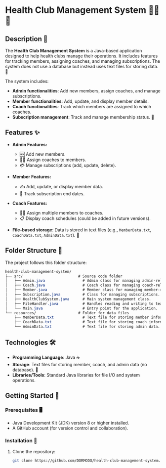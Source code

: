 # Health Club Management System 🏋️‍♀️💪

## Description 📝
The **Health Club Management System** is a Java-based application designed to help health clubs manage their operations. It includes features for tracking members, assigning coaches, and managing subscriptions. The system does not use a database but instead uses text files for storing data. 📂

The system includes:
- **Admin functionalities**: Add new members, assign coaches, and manage subscriptions.
- **Member functionalities**: Add, update, and display member details.
- **Coach functionalities**: Track which members are assigned to which coaches.
- **Subscription management**: Track and manage membership status. 📅

## Features ✨
- **Admin Features:**
  - 🆕 Add new members.
  - 🏋️‍♀️ Assign coaches to members.
  - 💳 Manage subscriptions (add, update, delete).

- **Member Features:**
  - ✍️ Add, update, or display member data.
  - 📅 Track subscription end dates.

- **Coach Features:**
  - 🧑‍🏫 Assign multiple members to coaches.
  - 📋 Display coach schedules (could be added in future versions).

- **File-based storage**: Data is stored in text files (e.g., `MemberData.txt`, `CoachData.txt`, `AdminData.txt`). 📄

## Folder Structure 📁
The project follows this folder structure:
``` scss
health-club-management-system/
├── src/                         # Source code folder
│   ├── Admin.java                 # Admin class for managing admin-related tasks.
│   ├── Coach.java                 # Coach class for managing coach-related tasks.
│   ├── Member.java                # Member class for managing member-related tasks.
│   ├── Subscription.java          # Class for managing subscriptions.
│   ├── HealthClubSystem.java      # Main system management class.
│   ├── FileHandler.java           # Handles reading and writing to text files.
│   └── Main.java                  # Entry point for the application.
└── resources/                   # Folder for data files
    ├── MemberData.txt             # Text file for storing member information.
    ├── CoachData.txt              # Text file for storing coach information.
    └── AdminData.txt              # Text file for storing admin data.
```

## Technologies 🛠️
- **Programming Language**: Java ☕
- **Storage**: Text files for storing member, coach, and admin data (no database). 📂
- **Libraries/Tools**: Standard Java libraries for file I/O and system operations.


## Getting Started 🚀

### Prerequisites 🖥️
- Java Development Kit (JDK) version 8 or higher installed.
- A GitHub account (for version control and collaboration).

### Installation 🔧
1. Clone the repository:
   ```bash
   git clone https://github.com/DORMODO/health-club-management-system.git
   ```
